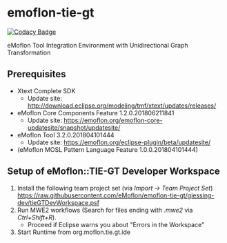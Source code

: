 # emoflon-tie-gt

[![Codacy Badge](https://api.codacy.com/project/badge/Grade/7566bf29bf0546a6a75c52be30b85c79)](https://www.codacy.com/app/RolandKluge/emoflon-tie-gt?utm_source=github.com&amp;utm_medium=referral&amp;utm_content=eMoflon/emoflon-tie-gt&amp;utm_campaign=Badge_Grade)

eMoflon Tool Integration Environment with Unidirectional Graph Transformation

## Prerequisites
- Xtext Complete SDK
   * Update site: http://download.eclipse.org/modeling/tmf/xtext/updates/releases/
- eMoflon Core Components Feature	1.2.0.201806211841
   * Update site: https://emoflon.org/emoflon-core-updatesite/snapshot/updatesite/
- eMoflon Tool   3.2.0.201804101444
   * Update site: https://emoflon.org/eclipse-plugin/beta/updatesite/
- (eMoflon MOSL Pattern Language Feature	1.0.0.201804101444)
   
## Setup of eMoflon::TIE-GT Developer Workspace
1. Install the following team project set (via *Import &rarr; Team Project Set*) https://raw.githubusercontent.com/eMoflon/emoflon-tie-gt/giessing-dev/tieGTDevWorkspace.psf
2. Run MWE2 workflows (Search for files ending with *.mwe2* via *Ctrl+Shift+R*).
   * Proceed if Eclipse warns you about "Errors in the Workspace"
3. Start Runtime from org.moflon.tie.gt.ide
   
   
